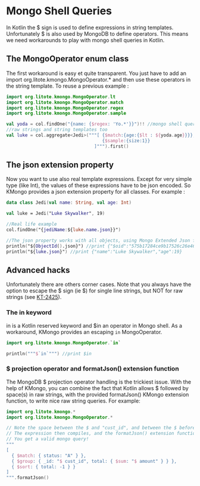 # Mongo Shell Queries

In Kotlin the $ sign is used to define expressions in string templates. 
Unfortunately $ is also used by MongoDB to define operators. 
This means we need workarounds to play with mongo shell queries in Kotlin. 

## The MongoOperator enum class
The first workaround is easy et quite transparent. You just have to add an import org.litote.kmongo.MongoOperator.* and then use these operators in the string template. To reuse a previous example :

```kotlin
import org.litote.kmongo.MongoOperator.lt
import org.litote.kmongo.MongoOperator.match
import org.litote.kmongo.MongoOperator.regex
import org.litote.kmongo.MongoOperator.sample

val yoda = col.findOne("{name: {$regex: 'Yo.*'}}")!! //mongo shell query format is supported
//raw strings and string templates too
val luke = col.aggregate<Jedi>("""[ {$match:{age:{$lt : ${yoda.age}}}},
                                    {$sample:{size:1}}
                                 ]""").first()
```

## The json extension property

Now you want to use also real template expressions.
Except for very simple type (like Int), the values of these expressions have to be json encoded. 
So KMongo provides a json extension property for all classes. For example :

```kotlin
data class Jedi(val name: String, val age: Int)

val luke = Jedi("Luke Skywalker", 19)

//Real life example
col.findOne("{jediName:${luke.name.json}}")

//The json property works with all objects, using Mongo Extended Json format
println("${ObjectId().json}") //print {"$oid":"575b17284ce9b17526c26e46"}
println("${luke.json}") //print {"name":"Luke Skywalker","age":19}
```

## Advanced hacks

Unfortunately there are others corner cases. 
Note that you always have the option to escape the $ sign (ie \$) for single line strings, but NOT for raw strings (see [KT-2425](https://youtrack.jetbrains.com/issue/KT-2425)).

### The in keyword
in is a Kotlin reserved keyword and $in an operator in Mongo shell. As a workaround, KMongo provides an escaping `in` MongoOperator.

```kotlin
import org.litote.kmongo.MongoOperator.`in`

println("""$`in`""") //print $in
```

### $ projection operator and formatJson() extension function

The MongoDB $ projection operator handling is the trickiest issue. With the help of KMongo, you can combine the fact that Kotlin allows $ followed by space(s) in raw strings, with the provided formatJson() KMongo extension function, to write nice raw string queries. For example:

```kotlin
import org.litote.kmongo.*
import org.litote.kmongo.MongoOperator.*

// Note the space between the $ and "cust_id", and between the $ before "amount"
// The expression then compiles, and the formatJson() extension function will remove these spaces at runtime
// You get a valid mongo query!
"""
[
  { $match: { status: "A" } },
  { $group: { _id: "$ cust_id", total: { $sum: "$ amount" } } },
  { $sort: { total: -1 } }
]
""".formatJson()
```

